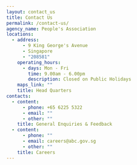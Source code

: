 ```yaml
---
layout: contact_us
title: Contact Us
permalink: /contact-us/
agency_name: People's Association
locations:
  - address:
      - 9 King George's Avenue
      - Singapore
      - "208581"
    operating_hours:
      - days: Mon - Fri
        time: 9.00am - 6.00pm
        description: Closed on Public Holidays
    maps_link: ""
    title: Head Quarters
contacts:
  - content:
      - phone: +65 6225 5322
      - email: ""
      - other: ""
    title: General Enquiries & Feedback
  - content:
      - phone: ""
      - email: careers@abc.gov.sg
      - other: ""
    title: Careers
---
```

